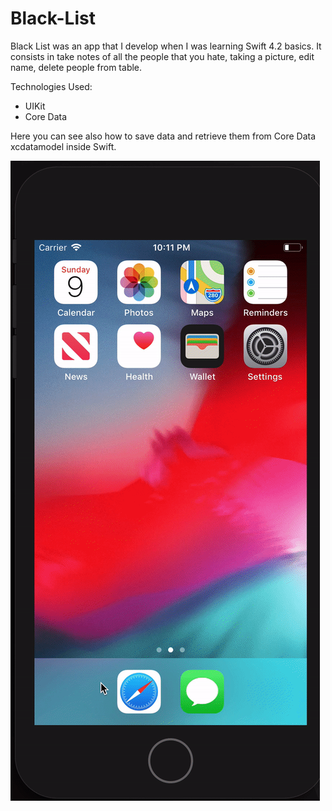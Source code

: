 # Black-List
Black List was an app that I develop when I was learning Swift 4.2 basics. It consists in take notes of all the people that you hate, taking a picture, edit name, delete people from table.


Technologies Used:

  - UIKit
  - Core Data
  
  Here you can see also how to save data and retrieve them from Core Data xcdatamodel inside Swift. 
  
  ![](blackList.gif)
